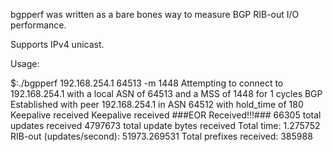 bgpperf was written as a bare bones way to measure BGP RIB-out I/O performance.

Supports IPv4 unicast.  

Usage:

$:./bgpperf 192.168.254.1 64513 -m 1448
Attempting to connect to 192.168.254.1 with a local ASN of 64513 and a MSS of 1448 for 1 cycles
BGP Established with peer 192.168.254.1 in ASN 64512 with hold_time of 180
Keepalive received
Keepalive received
###EOR Received!!!###
66305 total updates received
4797673 total update bytes received
Total time: 1.275752
RIB-out (updates/second): 51973.269531
Total prefixes received: 385988
